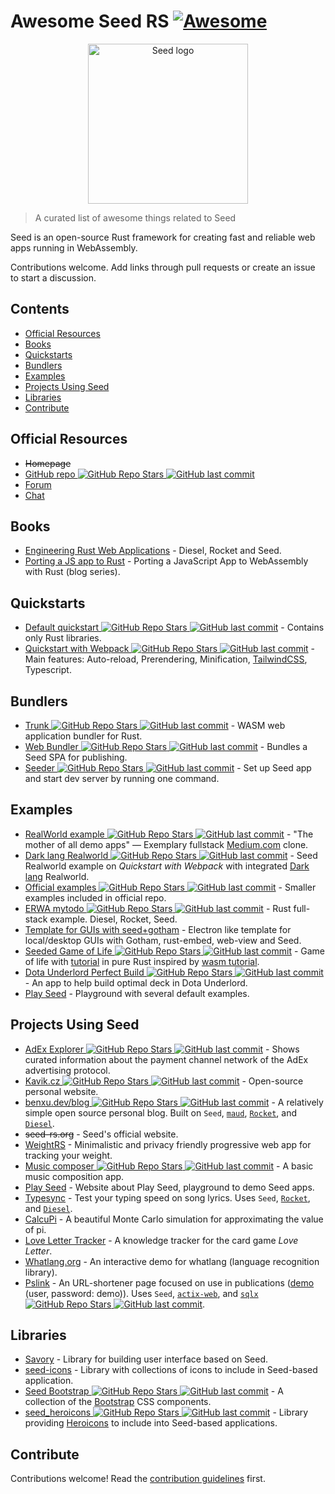 <!--lint disable double-link-->

# Awesome Seed RS [![Awesome](https://awesome.re/badge.svg)](https://awesome.re)

<p align="center">
    <img src="https://raw.githubusercontent.com/seed-rs/seed-rs.org/81ed1acc77062ede3295683f21f2d39611843192/seed_branding/seed_logo.min.svg" width="256" title="Seed logo">
</p>

> A curated list of awesome things related to Seed

Seed is an open-source Rust framework for creating fast and reliable web apps running in WebAssembly.

Contributions welcome. Add links through pull requests or create an issue to start a discussion.

## Contents

- [Official Resources](#official-resources)
- [Books](#books)
- [Quickstarts](#quickstarts)
- [Bundlers](#bundlers)
- [Examples](#examples)
- [Projects Using Seed](#projects-using-seed)
- [Libraries](#libraries)
- [Contribute](#contribute)

## Official Resources

- ~~Homepage~~
- [GitHub repo ![GitHub Repo Stars](https://img.shields.io/github/stars/seed-rs/seed) ![GitHub last commit](https://img.shields.io/github/last-commit/seed-rs/seed)](https://github.com/seed-rs/seed)
- [Forum](https://seed.discourse.group)
- [Chat](https://discord.gg/JHHcHp5)

## Books
- [Engineering Rust Web Applications](https://erwabook.com/) - Diesel, Rocket and Seed.
- [Porting a JS app to Rust](https://slowtec.de/posts/2019-12-20-porting-javascript-to-rust-part-1.html) - Porting a JavaScript App to WebAssembly with Rust (blog series).

## Quickstarts

- [Default quickstart ![GitHub Repo Stars](https://img.shields.io/github/stars/seed-rs/seed-quickstart) ![GitHub last commit](https://img.shields.io/github/last-commit/seed-rs/seed-quickstart)](https://github.com/seed-rs/seed-quickstart) - Contains only Rust libraries.
- [Quickstart with Webpack ![GitHub Repo Stars](https://img.shields.io/github/stars/seed-rs/seed-quickstart-webpack) ![GitHub last commit](https://img.shields.io/github/last-commit/seed-rs/seed-quickstart-webpack)](https://github.com/seed-rs/seed-quickstart-webpack) - Main features: Auto-reload, Prerendering, Minification, [TailwindCSS](https://tailwindcss.com/), Typescript.

## Bundlers

- [Trunk ![GitHub Repo Stars](https://img.shields.io/github/stars/thedodd/trunk) ![GitHub last commit](https://img.shields.io/github/last-commit/thedodd/trunk)](https://github.com/thedodd/trunk) - WASM web application bundler for Rust.
- [Web Bundler ![GitHub Repo Stars](https://img.shields.io/github/stars/panoptix-za/web-bundler) ![GitHub last commit](https://img.shields.io/github/last-commit/panoptix-za/web-bundler)](https://github.com/panoptix-za/web-bundler) - Bundles a Seed SPA for publishing.
- [Seeder ![GitHub Repo Stars](https://img.shields.io/github/stars/MartinKavik/seeder) ![GitHub last commit](https://img.shields.io/github/last-commit/MartinKavik/seeder)](https://github.com/MartinKavik/seeder) - Set up Seed app and start dev server by running one command.

## Examples

- [RealWorld example ![GitHub Repo Stars](https://img.shields.io/github/stars/seed-rs/seed-rs-realworld) ![GitHub last commit](https://img.shields.io/github/last-commit/seed-rs/seed-rs-realworld)](https://github.com/seed-rs/seed-rs-realworld) - "The mother of all demo apps" — Exemplary fullstack [Medium.com](https://medium.com/) clone.
- [Dark lang Realworld ![GitHub Repo Stars](https://img.shields.io/github/stars/MartinKavik/seed-realworld-darklang) ![GitHub last commit](https://img.shields.io/github/last-commit/MartinKavik/seed-realworld-darklang)](https://github.com/MartinKavik/seed-realworld-darklang) - Seed Realworld example on _Quickstart with Webpack_ with integrated [Dark lang](https://darklang.com/) Realworld.
- [Official examples ![GitHub Repo Stars](https://img.shields.io/github/stars/seed-rs/seed) ![GitHub last commit](https://img.shields.io/github/last-commit/seed-rs/seed)](https://github.com/seed-rs/seed/tree/master/examples) - Smaller examples included in official repo.
- [ERWA mytodo ![GitHub Repo Stars](https://img.shields.io/github/stars/seed-rs/erwa_mytodo) ![GitHub last commit](https://img.shields.io/github/last-commit/seed-rs/erwa_mytodo)](https://github.com/seed-rs/erwa_mytodo) - Rust full-stack example. Diesel, Rocket, Seed.
- [Template for GUIs with seed+gotham](https://gitlab.com/liketechnik/local-gui-seed-gotham) - Electron like template for local/desktop GUIs with Gotham, rust-embed, web-view and Seed.
- [Seeded Game of Life ![GitHub Repo Stars](https://img.shields.io/github/stars/arn-the-long-beard/seeded_game_of_life) ![GitHub last commit](https://img.shields.io/github/last-commit/arn-the-long-beard/seeded_game_of_life)](https://github.com/arn-the-long-beard/seeded_game_of_life) - Game of life with [tutorial](https://dev.to/arnthelongbeard/how-to-only-rust-for-web-frontend-1026) in pure Rust inspired by [wasm tutorial](https://rustwasm.github.io/docs/book/).
- [Dota Underlord Perfect Build ![GitHub Repo Stars](https://img.shields.io/github/stars/warycat/dotawasm) ![GitHub last commit](https://img.shields.io/github/last-commit/warycat/dotawasm)](https://github.com/warycat/dotawasm) - An app to help build optimal deck in Dota Underlord.
- [Play Seed](https://ide.play-seed.dev) - Playground with several default examples.

## Projects Using Seed

- [AdEx Explorer ![GitHub Repo Stars](https://img.shields.io/github/stars/adexnetwork/adex-explorer) ![GitHub last commit](https://img.shields.io/github/last-commit/adexnetwork/adex-explorer)](https://github.com/adexnetwork/adex-explorer) - Shows curated information about the payment channel network of the AdEx advertising protocol.
- [Kavik.cz ![GitHub Repo Stars](https://img.shields.io/github/stars/MartinKavik/kavik.cz) ![GitHub last commit](https://img.shields.io/github/last-commit/MartinKavik/kavik.cz)](https://github.com/MartinKavik/kavik.cz) - Open-source personal website.
- [benxu.dev/blog ![GitHub Repo Stars](https://img.shields.io/github/stars/AlterionX/benxu-dev) ![GitHub last commit](https://img.shields.io/github/last-commit/AlterionX/benxu-dev)](https://github.com/AlterionX/benxu-dev) - A relatively simple open source personal blog. Built on `Seed`, [`maud`](https://maud.lambda.xyz), [`Rocket`](https://rocket.rs), and [`Diesel`](https://diesel.rs).
- ~~seed-rs.org~~ - Seed's official website.
- [WeightRS](https://gitlab.com/mkroehnert/weightrs) - Minimalistic and privacy friendly progressive web app for tracking your weight.
- [Music composer ![GitHub Repo Stars](https://img.shields.io/github/stars/ethanboxx/planters-rdconf-hackathon-project) ![GitHub last commit](https://img.shields.io/github/last-commit/ethanboxx/planters-rdconf-hackathon-project)](https://github.com/ethanboxx/planters-rdconf-hackathon-project) - A basic music composition app.
- [Play Seed](https://play-seed.dev) - Website about Play Seed, playground to demo Seed apps.
- [Typesync](https://typesync.rutrum.net) - Test your typing speed on song lyrics.  Uses `Seed`, [`Rocket`](https://rocket.rs), and [`Diesel`](https://diesel.rs).
- [CalcuPi](https://dvjn.github.io/CalcuPi) - A beautiful Monte Carlo simulation for approximating the value of pi.
- [Love Letter Tracker](https://www.fosskers.ca/en/tools/love-letter) - A knowledge tracker for the card game _Love Letter_.
- [Whatlang.org](https://whatlang.org/) - An interactive demo for whatlang (language recognition library).
- [Pslink](https://pslink.teilgedanken.de) - An URL-shortener page focused on use in publications ([demo](https://demo.pslink.teilgedanken.de/app/) (user, password: demo)).  Uses `Seed`, [`actix-web`](https://actix.rs/), and [`sqlx` ![GitHub Repo Stars](https://img.shields.io/github/stars/launchbadge/sqlx) ![GitHub last commit](https://img.shields.io/github/last-commit/launchbadge/sqlx)](https://github.com/launchbadge/sqlx).

## Libraries

- [Savory](https://gitlab.com/MAlrusayni/savory) - Library for building user interface based on Seed.
- [seed-icons](https://crates.io/crates/seed-icons) - Library with collections of icons to include in Seed-based application.
- [Seed Bootstrap ![GitHub Repo Stars](https://img.shields.io/github/stars/panoptix-za/seed-bootstrap) ![GitHub last commit](https://img.shields.io/github/last-commit/panoptix-za/seed-bootstrap)](https://github.com/panoptix-za/seed-bootstrap) - A collection of the [Bootstrap](https://getbootstrap.com/) CSS components.
- [seed_heroicons ![GitHub Repo Stars](https://img.shields.io/github/stars/mh84/seed_heroicons) ![GitHub last commit](https://img.shields.io/github/last-commit/mh84/seed_heroicons)](https://github.com/mh84/seed_heroicons) - Library providing [Heroicons](https://heroicons.com/) to include into Seed-based applications.

## Contribute

Contributions welcome! Read the [contribution guidelines](contributing.md) first.
